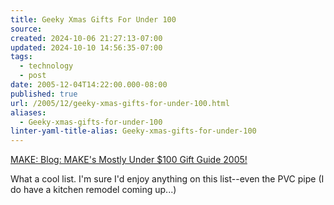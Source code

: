 ```yaml
---
title: Geeky Xmas Gifts For Under 100
source: 
created: 2024-10-06 21:27:13-07:00
updated: 2024-10-10 14:56:35-07:00
tags:
  - technology
  - post
date: 2005-12-04T14:22:00.000-08:00
published: true
url: /2005/12/geeky-xmas-gifts-for-under-100.html
aliases:
  - Geeky-xmas-gifts-for-under-100
linter-yaml-title-alias: Geeky-xmas-gifts-for-under-100
---
```



[MAKE: Blog: MAKE's Mostly Under $100 Gift Guide 2005!](http://www.makezine.com/blog/archive/2005/12/makes_mostly_under_100_gift_gu.html#more "MAKE: Blog: MAKE's Mostly Under $100 Gift Guide 2005!")  
  
What a cool list. I'm sure I'd enjoy anything on this list--even the PVC pipe (I do have a kitchen remodel coming up...)